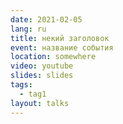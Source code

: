 ```yaml
---
date: 2021-02-05
lang: ru
title: некий заголовок
event: название события
location: somewhere
video: youtube
slides: slides
tags:
  - tag1
layout: talks
---
```

